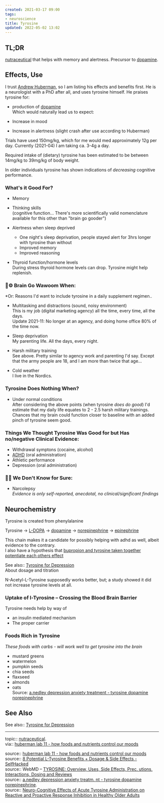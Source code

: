 ```yaml
---
created: 2021-03-17 09:00
tags:
- neuroscience
title: Tyrosine
updated: 2022-05-02 13:02
---
```

   
## TL;DR   
[nutraceutical](../neuroscience/nutraceutical.md) that helps with memory and alertness. Precursor to [dopamine](/not_created.md).   
   
   
## Effects, Use   
   
I trust [Andrew Huberman](../Andrew%20Huberman.md), so I am listing his effects and benefits first. He is a neurologist with a PhD after all, and uses tyrosine himself. He praises tyrosine for:   
   
- production of [dopamine](/not_created.md)   
Which would naturally lead us to expect:   
   
- Increase in mood   
- Increase in alertness (slight crash after use according to Huberman)   
   
Trials have used 150mg/kg, which for me would med approximately 12g per day. Currently (2021-04) I am taking ca. 3-4g a day.   
   
Required intake of (dietary) tyrosine has been estimated to be between 14mg/kg to 39mg/kg of body weight.   
   
In older individuals tyrosine has shown indications of *decreasing* cognitive performance.   
   
   
### What's it Good For?   
   
- Memory   
- Thinking skills   
(cognitive function… There's more scientifically valid nomenclature available for this other than "brain go gooder")   
   
- Alertness when sleep deprived     
	- One night's sleep deprivation, people stayed alert for 3hrs longer with tyrosine than without     
	- Improved memory     
	- Improved reasoning     
- Thyroid function/hormone levels     
During stress thyroid hormone levels can drop. Tyrosine might help replenish.     
   
### 🧠⚙ Brain Go Wawoom When:   
*Or: Reasons I'd want to include tyrosine in a daily supplement regimen..     
   
   
- Multitasking and distractions (sound, noisy environment)     
This is my job (digital marketing agency) all the time, every time, all the days.     
Update 2021-11: No longer at an agency, and doing home office 80% of the time now.   
   
- Sleep deprivation     
My parenting life. All the days, every night.     
   
- Harsh military training     
See above. Pretty similar to agency work and parenting I'd say. Except that the army people are 18, and I am more than twice that age…     
   
- Cold weather     
I live in the Nordics.   
   
   
### Tyrosine Does Nothing When?   
   
- Under normal conditions     
After considering the above points (when tyrosine *does do good*) I'd estimate that my daily life equates to 2 - 2.5 harsh military trainings. Chances that my brain could function closer to baseline with an added pinch of tyrosine seem good.   
   
   
### Things We Thought Tyrosine Was Good for but Has no/negative Clinical Evidence:   
   
- Withdrawal symptons (cocaine, alcohol)   
- [ADHD](/not_created.md) (oral administration)   
- Athletic performance   
- Depression (oral administration)   
   
### 🤷‍♀️ We Don't Know for Sure:   
   
- Narcolepsy   
*Evidence is only self-reported, anecdotal, no clinical/significant findings*   
   
   
## Neurochemistry   
Tyrosine is created from phenylalanine     
   
Tyrosine → [L-DOPA](/not_created.md) → [dopamine](/not_created.md) → [norepinephrine](/not_created.md) → [epinephrine](../neuroscience/epinephrine.md)    
   
This chain makes it a candidate for possibly helping with adhd as well, albeit evidence to the contrary.     
I also have a hypothesis that [bupropion and tyrosine taken together potentiate each others effect](/not_created.md)   
   
See also:: [Tyrosine for Depression](../neuroscience/Tyrosine%20for%20Depression.md)   
About dosage and titration   
   
N-Acetyl-L-Tyrosine supposedly works better, but; a study showed it did not increase tyrosine levels at all.   
   
### Uptake of l-Tyrosine – Crossing the Blood Brain Barrier   
Tyrosine needs help by way of   
   
- an insulin mediated mechanism   
- The proper carrier   
   
### Foods Rich in Tyrosine   
*These foods with carbs - will work well to get tyrosine into the brain*   
   
- mustard greens   
- watermelon   
- pumpkin seeds   
- chia seeds   
- flaxseed   
- almonds   
- oats   
Source: [a.nedley depression anxiety treatment - tyrosine dopamine norepinephrine](/not_created.md)   
   
## See Also   
See also:: [Tyrosine for Depression](../neuroscience/Tyrosine%20for%20Depression.md)   
   
   
   
---   
topic:: [nutraceutical](../neuroscience/nutraceutical.md).    
via:: [huberman lab 11 - how foods and nutrients control our moods](../neuroscience/huberman%20lab%2011%20-%20how%20foods%20and%20nutrients%20control%20our%20moods.md)     
     
source:: [huberman lab 11 - how foods and nutrients control our moods](../neuroscience/huberman%20lab%2011%20-%20how%20foods%20and%20nutrients%20control%20our%20moods.md)     
source:: [8 Potential L-Tyrosine Benefits + Dosage & Side Effects - SelfHacked](https://selfhacked.com/blog/tyrosine-6-proven-health-benefits-tyrosine/)     
source:: WebMD – [TYROSINE: Overview, Uses, Side Effects, Prec. utions, Interactions, Dosing and Reviews](../neuroscience/tyrosine.md)     
source:: [a.nedley depression anxiety treatm. nt - tyrosine dopamine norepinephrine](/not_created.md).     
source:: [Neuro-Cognitive Effects of Acute Tyrosine Administration on Reactive and Proactive Response Inhibition in Healthy Older Adults](https://www.ncbi.nlm.nih.gov/pmc/articles/PMC6084775/)